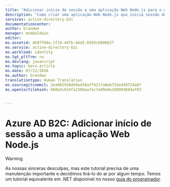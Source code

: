 ```yaml
---
title: "Adicionar início de sessão a uma aplicação Web Node.js para o Azure B2C | Microsoft Docs"
description: "Como criar uma aplicação Web Node.js que inicia sessão dos utilizadores através da utilização de um inquilino do B2C."
services: active-directory-b2c
documentationcenter: 
author: brandwe
manager: msmbaldwin
editor: 
ms.assetid: db97f84a-1f24-447b-b6d2-0265c6896b27
ms.service: active-directory-b2c
ms.workload: identity
ms.tgt_pltfrm: na
ms.devlang: javascript
ms.topic: hero-article
ms.date: 07/22/2016
ms.author: brandwe
translationtype: Human Translation
ms.sourcegitcommit: 2ea002938d69ad34aff421fa0eb753e449724a8f
ms.openlocfilehash: 660a3c624fa2389aa7ec7a99e0a189993844af03


---
```

# <a name="azure-ad-b2c-add-signin-to-a-nodejs-web-app"></a>Azure AD B2C: Adicionar início de sessão a uma aplicação Web Node.js
> [!WARNING]
> As nossas sinceras desculpas, mas este tutorial precisa de uma manutenção importante e decidimos tirá-lo do ar por algum tempo.  Temos um tutorial equivalente em .NET disponível no nosso [guia do programador](active-directory-b2c-overview.md).
> 
> 




<!--HONumber=Nov16_HO2-->


